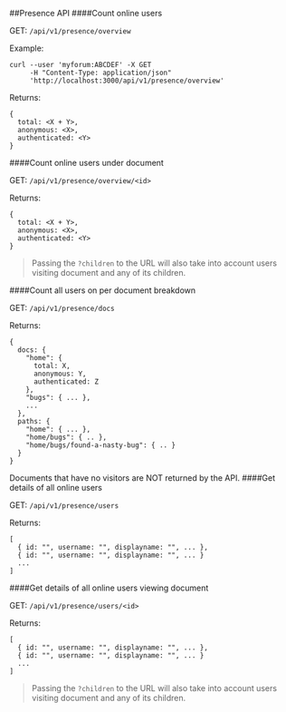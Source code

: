 
##Presence API
####Count online users

GET: ```/api/v1/presence/overview```

Example:

```
curl --user 'myforum:ABCDEF' -X GET 
     -H "Content-Type: application/json"     
     'http://localhost:3000/api/v1/presence/overview'
```

Returns:

```
{
  total: <X + Y>,
  anonymous: <X>,
  authenticated: <Y>
}
```

####Count online users under document

GET: ```/api/v1/presence/overview/<id>```

Returns:

```
{
  total: <X + Y>,
  anonymous: <X>,
  authenticated: <Y>
}
```

> Passing the ```?children``` to the URL will also take into account users visiting document and any of its children.

####Count all users on per document breakdown

GET: ```/api/v1/presence/docs```

Returns:

```
{
  docs: {
    "home": {
      total: X,
      anonymous: Y,
      authenticated: Z
    },
    "bugs": { ... },
    ...
  },
  paths: {
    "home": { ... },
    "home/bugs": { .. },
    "home/bugs/found-a-nasty-bug": { .. }
  }
}
```

Documents that have no visitors are NOT returned by the API.
####Get details of all online users

GET: ```/api/v1/presence/users```

Returns:

```
[
  { id: "", username: "", displayname: "", ... },
  { id: "", username: "", displayname: "", ... }
  ...
]
```

####Get details of all online users viewing document

GET: ```/api/v1/presence/users/<id>```

Returns:

```
[
  { id: "", username: "", displayname: "", ... },
  { id: "", username: "", displayname: "", ... }
  ...
]
```

> Passing the ```?children``` to the URL will also take into account users visiting document and any of its children.

